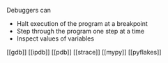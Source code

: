 Debuggers can
- Halt execution of the program at a breakpoint
- Step through the program one step at a time
- Inspect values of variables

[[gdb]]
[[ipdb]]
[[pdb]]
[[strace]]
[[mypy]]
[[pyflakes]]